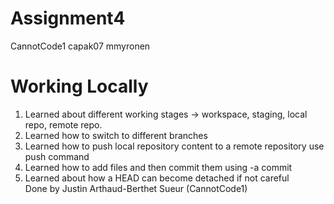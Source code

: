 # Assignment4
CannotCode1
capak07
mmyronen
# Working Locally
1. Learned about different working stages -> workspace, staging, local repo, remote repo.
2. Learned how to switch to different branches 
3. Learned how to push local repository content to a remote repository use push command
4. Learned how to add files and then commit them using -a commit
5. Learned about how a HEAD can become detached if not careful 
<br/>Done by Justin Arthaud-Berthet Sueur (CannotCode1)
